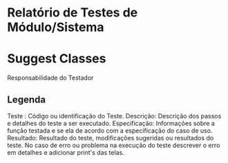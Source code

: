# Relatório de Testes de Módulo/Sistema
# Suggest Classes
Responsabilidade do Testador

## Legenda

Teste : Código ou identificação do Teste.
Descrição: Descrição dos passos e detalhes do teste a ser executado.
Especificação: Informações sobre a função testada e se ela de acordo com a especificação do caso de uso.
Resultado: Resultado do teste, modificações sugeridas ou resultados do teste. No caso de erro ou problema na execução do teste descrever o erro em detalhes e adicionar print's das telas.
